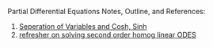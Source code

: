 Partial Differential Equations Notes, Outline, and References:

1. [Seperation of Variables and Cosh, Sinh](https://math.stackexchange.com/questions/1561716/hyperbolic-or-exponential-solutions-to-differential-equation)
2. [refresher on solving second order homog linear ODES](https://www.youtube.com/watch?v=soU-zRdpsoA)